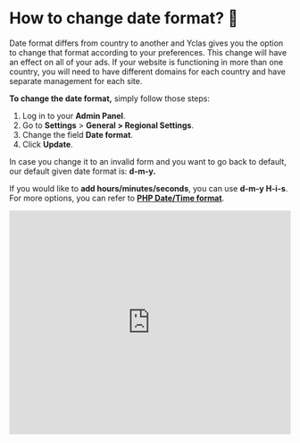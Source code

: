 # How to change date format? 📅

Date format  differs from country to another and Yclas gives you the option  to change that format according to your preferences. This change will have an effect on all of your ads. If your website is functioning in more than one country, you will need to have different domains for each country and have separate management for each site.

**To change the date format,**  simply follow those steps:

1.  Log in to your  **Admin Panel**.
2.  Go to  **Settings**  >  **General > Regional Settings**.
3.  Change the field  **Date format**.
4.  Click  **Update**.

In case you change it to an invalid form and you want to go back to default, our default given date format is:  **d-m-y.**

If you would like to  **add hours/minutes/seconds**, you can use  **d-m-y H-i-s**. For more options, you can refer to  **[PHP Date/Time format](https://php.net/manual/en/function.date.php)**.


<iframe width="100%" height="400px" src="https://www.youtube.com/embed/sd7WPoFOlJE" title="Yclas video" frameborder="0" allow="accelerometer; autoplay; clipboard-write; encrypted-media; gyroscope; picture-in-picture" allowfullscreen></iframe>
 
